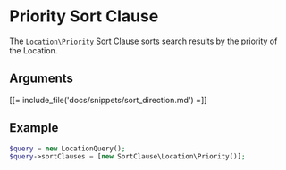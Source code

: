 # Priority Sort Clause

The [`Location\Priority` Sort Clause](../../api/php_api/php_api_reference/classes/Ibexa-Contracts-Core-Repository-Values-Content-Query-SortClause-Location-Priority.html)
sorts search results by the priority of the Location.

## Arguments

[[= include_file('docs/snippets/sort_direction.md') =]]

## Example

``` php
$query = new LocationQuery();
$query->sortClauses = [new SortClause\Location\Priority()];
```
